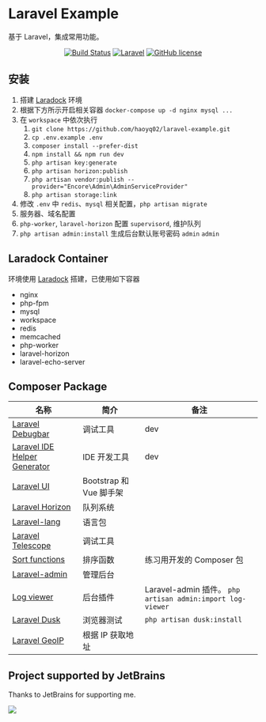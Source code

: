 # Laravel Example
基于 Laravel，集成常用功能。

<p align="center">
    <a href="https://github.com/haoyuqi/laravel-example/actions"><img alt="Build Status" src="https://github.com/haoyuqi/laravel-example/workflows/CI/badge.svg"></a>
    <a href="https://laravel.com/"><img alt="Laravel" src="https://img.shields.io/badge/Laravel-v9.5.1-%23fc2d1f"></a>
    <a href="https://github.com/haoyuqi/laravel-example/blob/master/LICENSE"><img alt="GitHub license" src="https://img.shields.io/github/license/haoyuqi/laravel-example"></a>
</p>

## 安装
1. 搭建 [Laradock](https://github.com/laradock/laradock) 环境
2. 根据下方所示开启相关容器 `docker-compose up -d nginx mysql ...`
3. 在 `workspace` 中依次执行
    1. `git clone https://github.com/haoyq02/laravel-example.git`
    2. `cp .env.example .env`
    3. `composer install --prefer-dist`
    4. `npm install && npm run dev`
    5. `php artisan key:generate`
    6. `php artisan horizon:publish`   
    7. `php artisan vendor:publish --provider="Encore\Admin\AdminServiceProvider"`
    8. `php artisan storage:link`
4. 修改 `.env` 中 `redis`、`mysql` 相关配置，`php artisan migrate`
5. 服务器、域名配置
6. `php-worker`, `laravel-horizon` 配置 `supervisord`, 维护队列   
7. `php artisan admin:install` 生成后台默认账号密码 `admin` `admin`

## Laradock Container
环境使用 [Laradock](https://github.com/laradock/laradock) 搭建，已使用如下容器
* nginx
* php-fpm
* mysql
* workspace
* redis
* memcached
* php-worker
* laravel-horizon
* laravel-echo-server

## Composer Package
| 名称                                                                             | 简介                 | 备注                                                      |
|--------------------------------------------------------------------------------|--------------------|---------------------------------------------------------|
| [Laravel Debugbar](https://github.com/barryvdh/laravel-debugbar)               | 调试工具               | dev                                                     |
| [Laravel IDE Helper Generator](https://github.com/barryvdh/laravel-ide-helper) | IDE 开发工具           | dev                                                     |
| [Laravel UI](https://github.com/laravel/ui)                                    | Bootstrap 和 Vue 脚手架 |                                                         |
| [Laravel Horizon](https://github.com/laravel/horizon)                          | 队列系统               |                                                         |
| [Laravel-lang](https://github.com/overtrue/laravel-lang)                       | 语言包                |                                                         |
| [Laravel Telescope](https://github.com/laravel/telescope)                      | 调试工具               |                                                         |
| [Sort functions](https://github.com/haoyuqi/sort-function)                     | 排序函数               | 练习用开发的 Composer 包                                       |
| [Laravel-admin](https://github.com/z-song/laravel-admin)                       | 管理后台               |                                                         |
| [Log viewer](https://github.com/laravel-admin-extensions/log-viewer)           | 后台插件               | Laravel-admin 插件。 `php artisan admin:import log-viewer` |
| [Laravel Dusk](https://github.com/laravel/dusk)                                | 浏览器测试              | `php artisan dusk:install`                              |
| [Laravel GeoIP](https://github.com/Torann/laravel-geoip)                       | 根据 IP 获取地址         |                                                       |

## Project supported by JetBrains

Thanks to JetBrains for supporting me.

[![](https://resources.jetbrains.com/storage/products/company/brand/logos/jb_beam.svg)](https://www.jetbrains.com/?from=https://github.com/haoyuqi)
